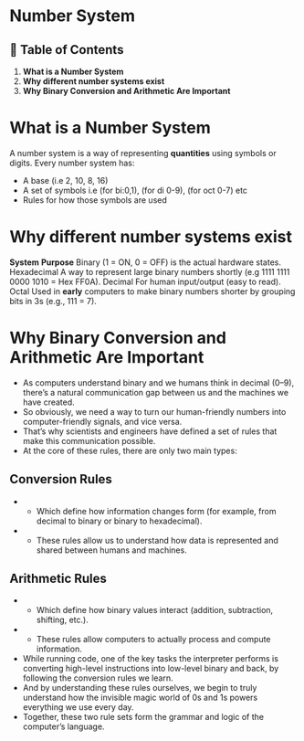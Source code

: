 # **Number System**

## 📑 Table of Contents


1. **What is a Number System**
3. **Why different number systems exist**
4. **Why Binary Conversion and Arithmetic Are Important**





# What is a Number System
A number system is a way of representing **quantities** using symbols or digits.
Every number system has:
- A base (i.e 2, 10, 8, 16)
- A set of symbols i.e (for bi:0,1), (for di 0-9), (for oct 0-7) etc
- Rules for how those symbols are used





# Why different number systems exist
**System**	 **Purpose**
Binary	     (1 = ON, 0 = OFF) is the actual hardware states.
Hexadecimal	 A way to represent large binary numbers shortly (e.g 1111 1111 0000 1010 = Hex FF0A).
Decimal	     For human input/output (easy to read).
Octal	     Used in **early** computers to make binary numbers shorter by grouping bits in 3s (e.g., 111 = 7).





# Why Binary Conversion and Arithmetic Are Important
- As computers understand binary and we humans think in decimal (0–9), there’s a natural communication gap between us and the machines we have created.
- So obviously, we need a way to turn our human-friendly numbers into computer-friendly signals, and vice versa.
- That’s why scientists and engineers have defined a set of rules that make this communication possible.
- At the core of these rules, there are only two main types:
## Conversion Rules
- - Which define how information changes form (for example, from decimal to binary or binary to hexadecimal).
- - These rules allow us to understand how data is represented and shared between humans and machines.
## Arithmetic Rules
- - Which define how binary values interact (addition, subtraction, shifting, etc.).
- - These rules allow computers to actually process and compute information.
- While running code, one of the key tasks the interpreter performs is converting high-level instructions into low-level binary and back, by following the conversion rules we learn.
- And by understanding these rules ourselves, we begin to truly understand how the invisible magic world of 0s and 1s powers everything we use every day.
- Together, these two rule sets form the grammar and logic of the computer’s language.